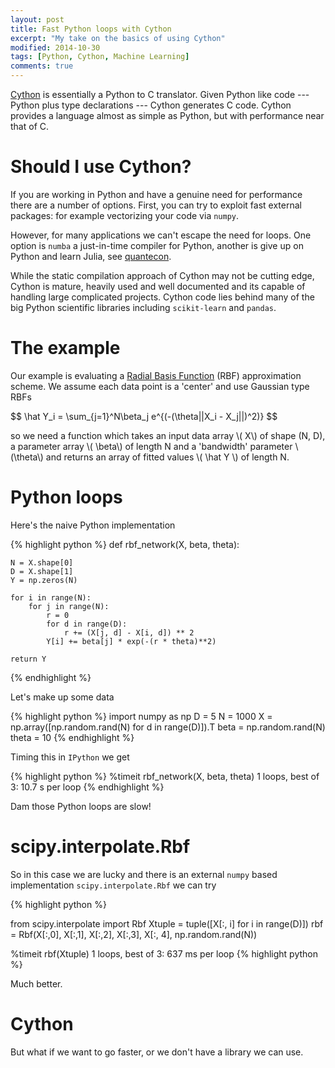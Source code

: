 ```yaml
---
layout: post
title: Fast Python loops with Cython
excerpt: "My take on the basics of using Cython"
modified: 2014-10-30
tags: [Python, Cython, Machine Learning]
comments: true
---
```


[Cython](http://cython.org) is essentially a Python to C translator. Given Python like code ---  Python plus type declarations --- Cython generates C code. Cython provides a language almost as simple as Python, but with performance near that of C.  

# Should I use Cython?

If you are working in Python and have a genuine need for performance there are a number of options. First, you can try to exploit fast external packages: for example vectorizing your code via `numpy`. 

However, for many applications we can't escape the need for loops. One option is `numba` a just-in-time compiler for Python, another is give up on Python and learn Julia, see [quantecon](http://quant-econ.net/python_or_julia.html).  

While the static compilation approach of Cython may not be cutting edge, Cython is mature, heavily used and well documented and its capable of handling large complicated projects. Cython code lies behind many of the big Python scientific libraries including `scikit-learn` and `pandas`.

# The example

Our example is evaluating a [Radial Basis Function](http://en.wikipedia.org/wiki/Radial_basis_function) (RBF) approximation scheme. We assume each data point is a 'center' and use Gaussian type RBFs

<div>$$  \hat Y_i = \sum_{j=1}^N\beta_j e^{(-(\theta||X_i - X_j||)^2)} $$</div>

so we need a function which takes an input data array \\( X\\) of shape (N, D), a parameter array \\( \beta\\) of length N and a 'bandwidth' parameter \\(\theta\\) and returns an array of fitted values \\(  \hat Y \\) of length N. 

# Python loops

Here's the naive Python implementation

{% highlight python %}
def rbf_network(X, beta, theta):

    N = X.shape[0]
    D = X.shape[1]
    Y = np.zeros(N)

    for i in range(N):
        for j in range(N):
            r = 0
            for d in range(D):
                r += (X[j, d] - X[i, d]) ** 2
            Y[i] += beta[j] * exp(-(r * theta)**2)

    return Y
{% endhighlight %}

Let's make up some data

{% highlight python %}
import numpy as np
D = 5
N = 1000
X = np.array([np.random.rand(N) for d in range(D)]).T
beta = np.random.rand(N)
theta = 10
{% endhighlight %}

Timing this in `IPython` we get 

{% highlight python %}
%timeit rbf_network(X, beta, theta)
1 loops, best of 3: 10.7 s per loop
{% endhighlight %}

Dam those Python loops are slow!

# scipy.interpolate.Rbf

So in this case we are lucky and there is an external `numpy` based implementation `scipy.interpolate.Rbf` we can try

{% highlight python %}

from scipy.interpolate import Rbf
Xtuple = tuple([X[:, i] for i in range(D)])
rbf = Rbf(X[:,0], X[:,1], X[:,2], X[:,3], X[:, 4], np.random.rand(N))

%timeit rbf(Xtuple)
1 loops, best of 3: 637 ms per loop
{% highlight python %}

Much better.

# Cython

But what if we want to go faster, or we don't have a library we can use. 
